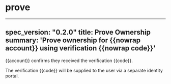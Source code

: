<h1 class="contract">prove</h1>

---
spec_version: "0.2.0"
title: Prove Ownership
summary: 'Prove ownership for {{nowrap account}} using verification {{nowrap code}}'
---

{{account}} confirms they received the verification {{code}}.

The verification {{code}} will be supplied to the user via a separate identity portal.